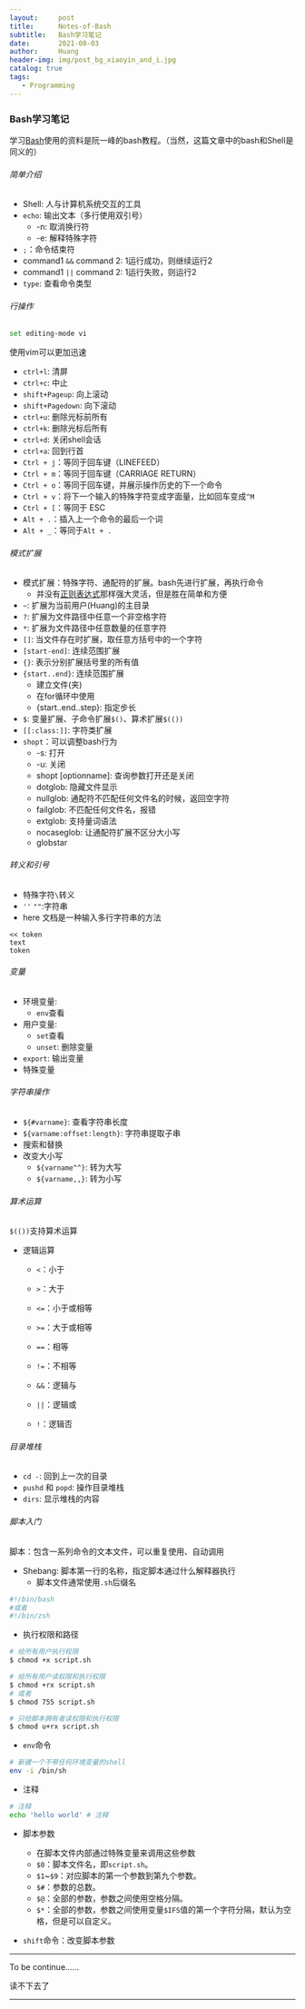 ```yaml
---
layout:     post
title:      Notes-of-Bash
subtitle:   Bash学习笔记
date:       2021-08-03
author:     Huang
header-img: img/post_bg_xiaoyin_and_i.jpg
catalog: true
tags:
   - Programming
---
```


### Bash学习笔记

 学习[Bash](https://wangdoc.com/bash/)使用的资料是阮一峰的bash教程。（当然，这篇文章中的bash和Shell是同义的）

###### 简单介绍

* Shell: 人与计算机系统交互的工具
* `echo`: 输出文本（多行使用双引号）
  * -n: 取消换行符
  * -e: 解释特殊字符
* `;`：命令结束符
*  command1 `&&` command 2: 1运行成功，则继续运行2
* command1 `||` command 2: 1运行失败，则运行2
* `type`: 查看命令类型

###### 行操作

```bash
set editing-mode vi
```

使用vim可以更加迅速

* `ctrl+l`: 清屏
* `ctrl+c`: 中止
* `shift+Pageup`: 向上滚动
* `shift+Pagedown`: 向下滚动
* `ctrl+u`: 删除光标前所有
* `ctrl+k`: 删除光标后所有
* `ctrl+d`: 关闭shell会话
* `ctrl+a`: 回到行首
* `Ctrl + j`：等同于回车键（LINEFEED）
* `Ctrl + m`：等同于回车键（CARRIAGE RETURN）
* `Ctrl + o`：等同于回车键，并展示操作历史的下一个命令
* `Ctrl + v`：将下一个输入的特殊字符变成字面量，比如回车变成`^M`
* `Ctrl + [`：等同于 ESC
* `Alt + .`：插入上一个命令的最后一个词
* `Alt + _`：等同于`Alt + .`

###### 模式扩展

* 模式扩展：特殊字符、通配符的扩展。bash先进行扩展，再执行命令
  * 并没有[正则表达式](https://github.com/huang-feiyu/Learning-Space/tree/master/Other/RegEx-Learning)那样强大灵活，但是胜在简单和方便
* `~`: 扩展为当前用户(Huang)的主目录
* `?`: 扩展为文件路径中任意一个非空格字符
* `*`: 扩展为文件路径中任意数量的任意字符
* `[]`: 当文件存在时扩展，取任意方括号中的一个字符
* `[start-end]`: 连续范围扩展
* `{}`: 表示分别扩展括号里的所有值
* `{start..end}`: 连续范围扩展
  * 建立文件(夹)
  * 在for循环中使用
  * {start..end..step}: 指定步长
* `$`: 变量扩展、子命令扩展`$()`、算术扩展`$(())`
* `[[:class:]]`: 字符类扩展
* `shopt`：可以调整bash行为
  * -s: 打开
  * -u: 关闭
  * shopt [optionname]: 查询参数打开还是关闭
  * dotglob: 隐藏文件显示
  * nullglob: 通配符不匹配任何文件名的时候，返回空字符
  * failglob: 不匹配任何文件名，报错
  * extglob: 支持量词语法
  * nocaseglob: 让通配符扩展不区分大小写
  * globstar

###### 转义和引号

* 特殊字符`\`转义
* `''` `""`:字符串
*  here 文档是一种输入多行字符串的方法

```here
<< token
text
token
```

###### 变量

* 环境变量: 
  * `env`查看
* 用户变量:
  * `set`查看
  * `unset`: 删除变量
* `export`: 输出变量
* 特殊变量

###### 字符串操作

* `${#varname}`: 查看字符串长度
* `${varname:offset:length}`: 字符串提取子串
* 搜索和替换
* 改变大小写
  * `${varname^^}`: 转为大写
  * `${varname,,}`: 转为小写

###### 算术运算

`$(())`支持算术运算

* 逻辑运算
  
	* `<`：小于
	
	* `>`：大于
	* `<=`：小于或相等
	* `>=`：大于或相等
	* `==`：相等
	* `!=`：不相等
	* `&&`：逻辑与
	* `||`：逻辑或
	* `!`：逻辑否

###### 目录堆栈

* `cd -`: 回到上一次的目录
* `pushd` 和 `popd`: 操作目录堆栈
* `dirs`: 显示堆栈的内容

###### 脚本入门

脚本：包含一系列命令的文本文件，可以重复使用、自动调用

* Shebang: 脚本第一行的名称，指定脚本通过什么解释器执行
  * 脚本文件通常使用`.sh`后缀名

```bash
#!/bin/bash
#或者
#!/bin/zsh
```

* 执行权限和路径

```bash
# 给所有用户执行权限
$ chmod +x script.sh

# 给所有用户读权限和执行权限
$ chmod +rx script.sh
# 或者
$ chmod 755 script.sh

# 只给脚本拥有者读权限和执行权限
$ chmod u+rx script.sh
```

* `env`命令

```bash
# 新建一个不带任何环境变量的shell
env -i /bin/sh
```

* 注释

```bash
# 注释
echo 'hello world' # 注释
```

* 脚本参数
  * 在脚本文件内部通过特殊变量来调用这些参数
  * `$0`：脚本文件名，即`script.sh`。
  * `$1`~`$9`：对应脚本的第一个参数到第九个参数。
  * `$#`：参数的总数。
  * `$@`：全部的参数，参数之间使用空格分隔。
  * `$*`：全部的参数，参数之间使用变量`$IFS`值的第一个字符分隔，默认为空格，但是可以自定义。

* `shift`命令：改变脚本参数

---

To be continue……

读不下去了

---

